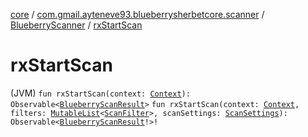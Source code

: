 [core](../../index.md) / [com.gmail.ayteneve93.blueberrysherbetcore.scanner](../index.md) / [BlueberryScanner](index.md) / [rxStartScan](./rx-start-scan.md)

# rxStartScan

(JVM) `fun rxStartScan(context: `[`Context`](https://developer.android.com/reference/android/content/Context.html)`): Observable<`[`BlueberryScanResult`](../-blueberry-scan-result/index.md)`>`
`fun rxStartScan(context: `[`Context`](https://developer.android.com/reference/android/content/Context.html)`, filters: `[`MutableList`](https://kotlinlang.org/api/latest/jvm/stdlib/kotlin.collections/-mutable-list/index.html)`<`[`ScanFilter`](https://developer.android.com/reference/android/bluetooth/le/ScanFilter.html)`>, scanSettings: `[`ScanSettings`](https://developer.android.com/reference/android/bluetooth/le/ScanSettings.html)`): Observable<`[`BlueberryScanResult`](../-blueberry-scan-result/index.md)`!>!`